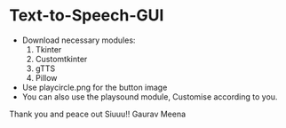 # Text-to-Speech-GUI
* Download necessary modules:
  1. Tkinter
  2. Customtkinter
  3. gTTS
  4. Pillow
* Use playcircle.png for the button image
* You can also use the playsound module, Customise according to you.

Thank you and peace out Siuuu!!
Gaurav Meena
